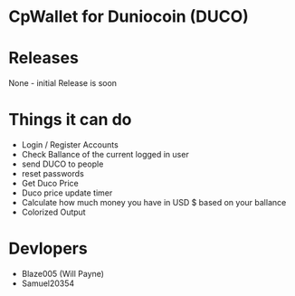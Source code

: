 # CpWallet for Duniocoin (DUCO)

# Releases 
None - initial Release is soon

# Things it can do 

- Login / Register Accounts
- Check Ballance of the current logged in user
- send DUCO to people 
- reset passwords
- Get Duco Price
- Duco price update timer
- Calculate how much money you have in USD $ based on your ballance
- Colorized Output

# Devlopers
- Blaze005 (Will Payne)
- Samuel20354

